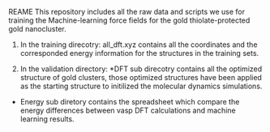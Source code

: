 REAME
This repository includes all the raw data and scripts we use for training the Machine-learning force fields for the gold thiolate-protected gold nanocluster.

1. In the training direcotry:
all_dft.xyz contains all the coordinates and the corresponded energy information for the structures in the training sets. 

2. In the validation directory:
*DFT sub direcotry contains all the optimized structure of gold clusters, those optimized structures have been applied as the starting structure to initilized the molecular dynamics simulations.
* Energy sub diretory contains the spreadsheet which compare the energy differences between vasp DFT calculations and machine learning results.




